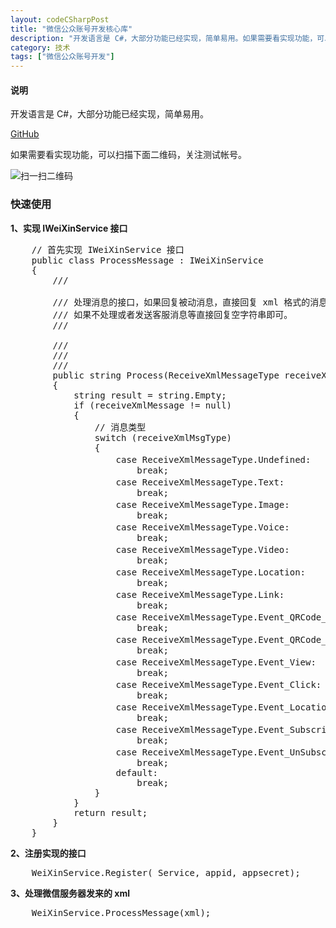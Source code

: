 ```yaml
---
layout: codeCSharpPost
title: "微信公众账号开发核心库"
description: "开发语言是 C#，大部分功能已经实现，简单易用。如果需要看实现功能，可以扫描下面二维码，关注测试帐号。"
category: 技术
tags: ["微信公众账号开发"]
---
```


#### 说明 ####

开发语言是 C#，大部分功能已经实现，简单易用。 

[GitHub](https://github.com/wangwenzhuang)

如果需要看实现功能，可以扫描下面二维码，关注测试帐号。

![扫一扫二维码](https://raw.githubusercontent.com/WangWenzhuang/WeiXin/master/OR.jpg)

### 快速使用 ###

**1、实现 IWeiXinService 接口**

<pre class="brush: csharp;">
    // 首先实现 IWeiXinService 接口
    public class ProcessMessage : IWeiXinService
    {
        /// <summary>
        /// 处理消息的接口，如果回复被动消息，直接回复 xml 格式的消息即可。
        /// 如果不处理或者发送客服消息等直接回复空字符串即可。
        /// </summary>
        /// <param name="receiveXmlMsgType"></param>
        /// <param name="receiveXmlMessage"></param>
        /// <returns></returns>
        public string Process(ReceiveXmlMessageType receiveXmlMsgType, ReceiveXmlMessage receiveXmlMessage)
        {
            string result = string.Empty;
            if (receiveXmlMessage != null)
            {
                // 消息类型
                switch (receiveXmlMsgType)
                {
                    case ReceiveXmlMessageType.Undefined:                          // 未识别出消息类型
                        break;
                    case ReceiveXmlMessageType.Text:                               // 文本消息
                        break;
                    case ReceiveXmlMessageType.Image:                              // 图片消息
                        break;
                    case ReceiveXmlMessageType.Voice:                              // 语音消息
                        break;
                    case ReceiveXmlMessageType.Video:                              // 视频消息
                        break;
                    case ReceiveXmlMessageType.Location:                           // 地理位置消息
                        break;
                    case ReceiveXmlMessageType.Link:                               // 链接消息
                        break;
                    case ReceiveXmlMessageType.Event_QRCode_Subscribe:             // 用户未关注时扫描二维码事件
                        break;
                    case ReceiveXmlMessageType.Event_QRCode_Scan:                  // 用户已关注时扫描二维码事件
                        break;
                    case ReceiveXmlMessageType.Event_View:                         // 点击菜单跳转链接时事件
                        break;
                    case ReceiveXmlMessageType.Event_Click:                        // 点击菜单拉取消息时事件
                        break;
                    case ReceiveXmlMessageType.Event_Location:                     // 上报地理位置时事件
                        break;
                    case ReceiveXmlMessageType.Event_Subscribe:                    // 关注事件
                        break;
                    case ReceiveXmlMessageType.Event_UnSubscribe:                  // 取消关注事件
                        break;
                    default:
                        break;
                }
            }
            return result;
        }
    }
</pre>

**2、注册实现的接口**

<pre class="brush: csharp;">
    WeiXinService.Register(_Service, appid, appsecret);
</pre>

**3、处理微信服务器发来的 xml**

<pre class="brush: csharp;">
    WeiXinService.ProcessMessage(xml);
</pre>